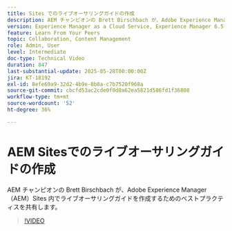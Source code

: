 ```yaml
---
title: Sites でのライブオーサリングガイドの作成
description: AEM チャンピオンの Brett Birschbach が、Adobe Experience Manager Sites内でライブオーサリングガイドを構築するためのベストプラクティスを紹介します。
version: Experience Manager as a Cloud Service, Experience Manager 6.5
feature: Learn From Your Peers
topic: Collaboration, Content Management
role: Admin, User
level: Intermediate
doc-type: Technical Video
duration: 847
last-substantial-update: 2025-05-28T00:00:00Z
jira: KT-18192
exl-id: 8efe69a9-32d2-4b9e-8b8a-c7b7520f968a
source-git-commit: cbcfd53ac2cde0f0d8a62ea5821d586fd1f36808
workflow-type: tm+mt
source-wordcount: '52'
ht-degree: 36%

---
```


# AEM Sitesでのライブオーサリングガイドの作成

AEM チャンピオンの Brett Birschbach が、Adobe Experience Manager（AEM）Sites 内でライブオーサリングガイドを作成するためのベストプラクティスを共有します。

>[!VIDEO](https://video.tv.adobe.com/v/3459572/?learn=on&enablevpops)

